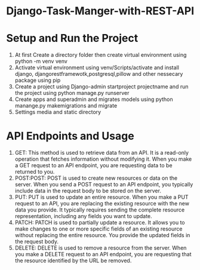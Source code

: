 # Django-Task-Manger-with-REST-API

<h1>Setup and Run the Project </h1>
<ol>
  <li>At first Create a directory folder then create virtual environment using python -m venv venv</li>
  <li>Activate virtual environment using venv/Scripts/activate and install django, djangorestframewotk,postgresql,pillow and other nessecary package using pip </li>
  <li>Create a project using Django-admin startproject projectname and run the project using python manage.py runserver</li>
  <li>Create apps and superadmin and migrates models using python manange.py makemigrations and migrate </li>
  <li>Settings media and static directory</li>
 
</ol>

<h1> API Endpoints and Usage </h1>
<ol>
  <li>GET: This method is used to retrieve data from an API. It is a read-only operation that fetches information without modifying it. When you make a GET request to an API endpoint, you are requesting data to be returned to you. </li>
  <li>POST:POST: POST is used to create new resources or data on the server. When you send a POST request to an API endpoint, you typically include data in the request body to be stored on the server.</li>
  <li>PUT: PUT is used to update an entire resource. When you make a PUT request to an API, you are replacing the existing resource with the new data you provide. It typically requires sending the complete resource representation, including any fields you want to update.</li>
  <li>PATCH: PATCH is used to partially update a resource. It allows you to make changes to one or more specific fields of an existing resource without replacing the entire resource. You provide the updated fields in the request body. </li>
  <li>DELETE: DELETE is used to remove a resource from the server. When you make a DELETE request to an API endpoint, you are requesting that the resource identified by the URL be removed.</li>
</ol>
